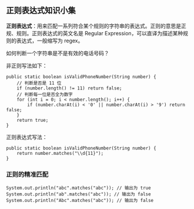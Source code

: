 ## 正则表达式知识小集

**正则表达式**：用来匹配一系列符合某个规则的字符串的表达式。正则的意思是正规、规则。正则表达式的英文名是 Regular Expression，可以直译为描述某种规则的表达式，一般缩写为 regex。

如何判断一个字符串是不是有效的电话号码？

非正则写法如下：

```
public static boolean isValidPhoneNumber(String number) {
    // 判断是否是 11 位
    if (number.length() != 11) return false;
    // 判断每一位是否全为数字
    for (int i = 0; i < number.length(); i++) {
        if (number.charAt(i) < '0' || number.charAt(i) > '9') return false;
    }
    return true;
}
```

正则表达式写法：

```
public static boolean isValidPhoneNumber(String number) {
    return number.matches("\\d{11}");
}
```

### 正则的精准匹配

```
System.out.println("abc".matches("abc")); // 输出为 true
System.out.println("ab".matches("abc")); // 输出为 false
System.out.println("Abc".matches("abc")); // 输出为 false
```
